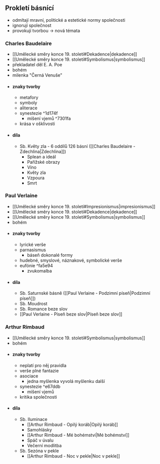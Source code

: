 ## Prokletí básnící
- odmítají mravní, politické a estetické normy společnosti
- ignorují společnost
- provokují tvorbou -> nová témata
### Charles Baudelaire
- [[Umělecké směry konce 19. století#Dekadence|dekadence]]
- [[Umělecké směry konce 19. století#Symbolismus|symbolismus]]
- překladatel děl E. A. Poe
- bohém
- milenka "Černá Venuše"
- #### znaky tvorby
	- metafory
	- symboly
	- aliterace
	- synestezie ^1d174f
		- míšení vjemů ^7301fa
	- krása v ošklivosti
- #### díla
	- Sb. Květy zla - 6 oddílů 126 básní ([[Charles Baudelaire - Zdechlina|Zdechlina]])
		- Splean a ideál
		- Pařížské obrazy
		- Víno
		- Květy zla
		- Vzpoura
		- Smrt
### Paul Verlaine
- [[Umělecké směry konce 19. století#Impresionismus|impresionismus]]
- [[Umělecké směry konce 19. století#Dekadence|dekadence]]
- [[Umělecké směry konce 19. století#Symbolismus|symbolismus]]
- bohém
- #### znaky tvorby
	- lyrické verše
	- parnasismus
		- báseň dokonalé formy
	- hudebné, smyslové, náznakové, symbolické verše
	- eufónie ^fa5e94
		- zvukomalba
- #### díla
	- Sb. Saturnské básně ([[Paul Verlaine - Podzimní píseň|Podzimní píseň]])
	- Sb. Moudrost
	- Sb. Romance beze slov
	- [[Paul Verlaine - Píseň beze slov|Píseň beze slov]]
### Arthur Rimbaud
- [[Umělecké směry konce 19. století#Symbolismus|symbolismus]]
- bohém
- #### znaky tvorby
	- neplatí pro něj pravidla
	- verše plné fantazie
	- asociace
		- jedna myšlenka vyvolá myšlenku další
	- synestezie ^e67ddb
		- míšení vjemů
	- kritika společnosti
- #### díla
	- Sb. Iluminace
		- [[Arthur Rimbaud - Opilý koráb|Opilý koráb]]
		- Samohlásky
		- [[Arthur Rimbaud - Mé bohémství|Mé bohémství]]
		- Spáč v úvalu
		- Večerní modlitba
	- Sb. Sezóna v pekle
		- [[Arthur Rimbaud - Noc v pekle|Noc v pekle]]